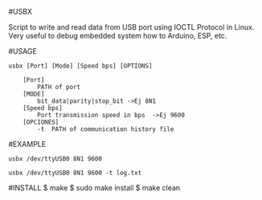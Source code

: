 #USBX

Script to write and read data from USB port using IOCTL Protocol in Linux.
Very useful to debug embedded system how to Arduino, ESP, etc.

#USAGE

	usbx [Port] [Mode] [Speed bps] [OPTIONS]
		
		[Port]
			PATH of port
		[MODE]
			bit_data|parity|stop_bit ->Ej 8N1
		[Speed bps]
			Port transmission speed in bps	->Ej 9600 
		[OPCIONES]
			-t 	PATH of communication history file
		
#EXAMPLE

	usbx /dev/ttyUSB0 8N1 9600
	
	usbx /dev/ttyUSB0 8N1 9600 -t log.txt

#INSTALL
	$ make
	$ sudo make install
	$ make clean

